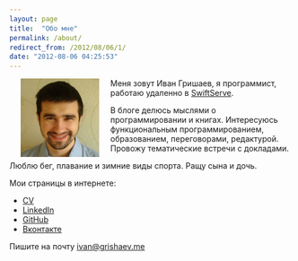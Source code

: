 ```yaml
---
layout: page
title:  "Обо мне"
permalink: /about/
redirect_from: /2012/08/06/1/
date: "2012-08-06 04:25:53"
---
```


<img src="/assets/static/avatar.png" alt="avatar" align="left" hspace="20">

Меня зовут Иван Гришаев, я программист, работаю удаленно в
[SwiftServe](http://www.swiftserve.com/en/).

В блоге делюсь мыслями о программировании и книгах. Интересуюсь
функциональным программированием, образованием, переговорами,
редактурой. Провожу тематические встречи с докладами.

Люблю бег, плавание и зимние виды спорта. Ращу сына и дочь.

Мои страницы в интернете:

- [CV](https://github.com/igrishaev/CV)
- [LinkedIn](https://www.linkedin.com/in/igrishaev)
- [GitHub](https://github.com/igrishaev)
- [Вконтакте](https://vk.com/igrishaev)

Пишите на почту ivan@grishaev.me
